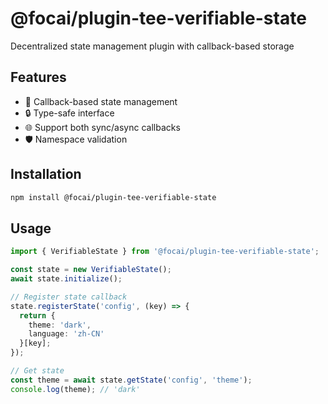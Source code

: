 # @focai/plugin-tee-verifiable-state

Decentralized state management plugin with callback-based storage

## Features

- 🚀 Callback-based state management
- 🔒 Type-safe interface
- 🌐 Support both sync/async callbacks
- 🛡 Namespace validation

## Installation
```bash
npm install @focai/plugin-tee-verifiable-state
```

## Usage
```typescript
import { VerifiableState } from '@focai/plugin-tee-verifiable-state';

const state = new VerifiableState();
await state.initialize();

// Register state callback
state.registerState('config', (key) => {
  return {
    theme: 'dark',
    language: 'zh-CN'
  }[key];
});

// Get state
const theme = await state.getState('config', 'theme');
console.log(theme); // 'dark'
```

